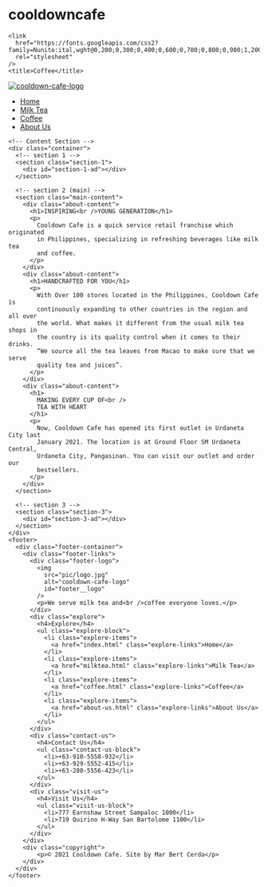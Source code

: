 # cooldowncafe
<!DOCTYPE html>
<html lang="en">
  <head>
    <meta charset="UTF-8" />
    <meta http-equiv="X-UA-Compatible" content="IE=edge" />
    <meta name="viewport" content="width=device-width, initial-scale=1.0" />
    <link rel="stylesheet" type="text/css" href="home.css">
    <link rel="preconnect" href="https://fonts.gstatic.com" />

    <link
      href="https://fonts.googleapis.com/css2?family=Nunito:ital,wght@0,200;0,300;0,400;0,600;0,700;0,800;0,900;1,200;1,300;1,400;1,600;1,700;1,800;1,900&display=swap"
      rel="stylesheet"
    />
    <title>Coffee</title>
  </head>
  <body>
    <!-- Heading Section -->
    <div class="heading">
      <a href="home.html" id="home"><img src="pic/logo.jpg" alt="cooldown-cafe-logo" id="logo"/></a>
    </div>
    <!-- Navbar Section -->
    <nav class="navbar">
      <div class="navbar-container">
        <ul class="navbar-menu">
          <li class="navbar-item">
            <a href="home.html" class="navbar-links">Home</a>
          </li>
          <li class="navbar-item">
            <a href="milktea.html" class="navbar-links">Milk Tea</a>
          </li>
          <li class="navbar-item">
            <a href="coffee.html" class="navbar-links">Coffee</a>
          </li>
          <li class="navbar-item">
            <a href="aboutus.html" class="navbar-links">About Us</a>
          </li>
        </ul>
      </div>
    </nav>

    <!-- Content Section -->
    <div class="container">
      <!-- section 1 -->
      <section class="section-1">
        <div id="section-1-ad"></div>
      </section>

      <!-- section 2 (main) -->
      <section class="main-content">
        <div class="about-content">
          <h1>INSPIRING<br />YOUNG GENERATION</h1>
          <p>
            Cooldown Cafe is a quick service retail franchise which originated
            in Philippines, specializing in refreshing beverages like milk tea
            and coffee.
          </p>
        </div>
        <div class="about-content">
          <h1>HANDCRAFTED FOR YOU</h1>
          <p>
            With Over 100 stores located in the Philippines, Cooldown Cafe is
            continuously expanding to other countries in the region and all over
            the world. What makes it different from the usual milk tea shops in
            the country is its quality control when it comes to their drinks.
            “We source all the tea leaves from Macao to make sure that we serve
            quality tea and juices”.
          </p>
        </div>
        <div class="about-content">
          <h1>
            MAKING EVERY CUP OF<br />
            TEA WITH HEART
          </h1>
          <p>
            Now, Cooldown Cafe has opened its first outlet in Urdaneta City last
            January 2021. The location is at Ground Floor SM Urdaneta Central,
            Urdaneta City, Pangasinan. You can visit our outlet and order our
            bestsellers.
          </p>
        </div>
      </section>

      <!-- section 3 -->
      <section class="section-3">
        <div id="section-3-ad"></div>
      </section>
    </div>
    <footer>
      <div class="footer-container">
        <div class="footer-links">
          <div class="footer-logo">
            <img
              src="pic/logo.jpg"
              alt="cooldown-cafe-logo"
              id="footer__logo"
            />
            <p>We serve milk tea and<br />coffee everyone loves.</p>
          </div>
          <div class="explore">
            <h4>Explore</h4>
            <ul class="explore-block">
              <li class="explore-items">
                <a href="index.html" class="explore-links">Home</a>
              </li>
              <li class="explore-items">
                <a href="milktea.html" class="explore-links">Milk Tea</a>
              </li>
              <li class="explore-items">
                <a href="coffee.html" class="explore-links">Coffee</a>
              </li>
              <li class="explore-items">
                <a href="about-us.html" class="explore-links">About Us</a>
              </li>
            </ul>
          </div>
          <div class="contact-us">
            <h4>Contact Us</h4>
            <ul class="contact-us-block">
              <li>+63-910-5558-932</li>
              <li>+63-929-5552-415</li>
              <li>+63-280-5556-423</li>
            </ul>
          </div>
          <div class="visit-us">
            <h4>Visit Us</h4>
            <ul class="visit-us-block">
              <li>777 Earnshaw Street Sampaloc 1000</li>
              <li>719 Quirino H-Way San Bartolome 1100</li>
            </ul>
          </div>
        </div>
        <div class="copyright">
            <p>© 2021 Cooldown Cafe. Site by Mar Bert Cerda</p>
        </div>
      </div>
    </footer>
  </body>
</html>
